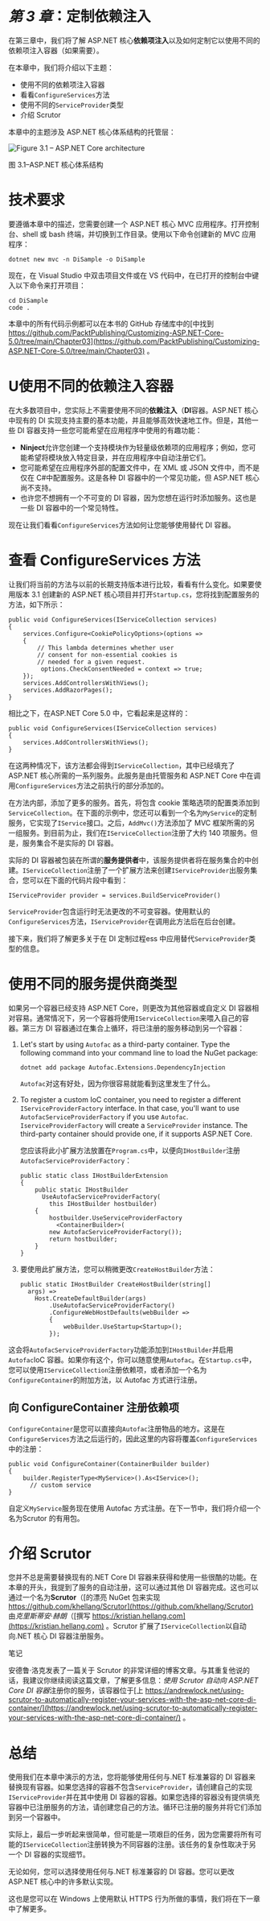 # *第 3 章*：定制依赖注入

在第三章中，我们将了解 ASP.NET 核心**依赖项注入**以及如何定制它以使用不同的依赖项注入容器（如果需要）。

在本章中，我们将介绍以下主题：

*   使用不同的依赖项注入容器
*   看看`ConfigureServices`方法
*   使用不同的`ServiceProvider`类型
*   介绍 Scrutor

本章中的主题涉及 ASP.NET 核心体系结构的托管层：

![Figure 3.1 – ASP.NET Core architecture ](image/Figure_3.1_B17133.jpg)

图 3.1–ASP.NET 核心体系结构

# 技术要求

要遵循本章中的描述，您需要创建一个 ASP.NET 核心 MVC 应用程序。打开控制台、shell 或 bash 终端，并切换到工作目录。使用以下命令创建新的 MVC 应用程序：

```
dotnet new mvc -n DiSample -o DiSample
```

现在，在 Visual Studio 中双击项目文件或在 VS 代码中，在已打开的控制台中键入以下命令来打开项目：

```
cd DiSample
code .
```

本章中的所有代码示例都可以在本书的 GitHub 存储库中的[中找到 https://github.com/PacktPublishing/Customizing-ASP.NET-Core-5.0/tree/main/Chapter03](https://github.com/PacktPublishing/Customizing-ASP.NET-Core-5.0/tree/main/Chapter03) 。

# U使用不同的依赖注入容器

在大多数项目中，您实际上不需要使用不同的**依赖注入**（**DI**容器。ASP.NET 核心中现有的 DI 实现支持主要的基本功能，并且能够高效快速地工作。但是，其他一些 DI 容器支持一些您可能希望在应用程序中使用的有趣功能：

*   **Ninject**允许您创建一个支持模块作为轻量级依赖项的应用程序；例如，您可能希望将模块放入特定目录，并在应用程序中自动注册它们。
*   您可能希望在应用程序外部的配置文件中，在 XML 或 JSON 文件中，而不是仅在 C#中配置服务。这是各种 DI 容器中的一个常见功能，但 ASP.NET 核心尚不支持。
*   也许您不想拥有一个不可变的 DI 容器，因为您想在运行时添加服务。这也是一些 DI 容器中的一个常见特性。

现在让我们看看`ConfigureServices`方法如何让您能够使用替代 DI 容器。

# 查看 ConfigureServices 方法

让我们将当前的方法与以前的长期支持版本进行比较，看看有什么变化。如果要使用版本 3.1 创建新的 ASP.NET 核心项目并打开`Startup.cs`，您将找到配置服务的方法，如下所示：

```
public void ConfigureServices(IServiceCollection services)
{
    services.Configure<CookiePolicyOptions>(options =>
    {
        // This lambda determines whether user
        // consent for non-essential cookies is
        // needed for a given request.
         options.CheckConsentNeeded = context => true;
    });
    services.AddControllersWithViews();
    services.AddRazorPages();
}
```

相比之下，在ASP.NET Core 5.0 中，它看起来是这样的：

```
public void ConfigureServices(IServiceCollection services)
{
    services.AddControllersWithViews();
}
```

在这两种情况下，该方法都会得到`IServiceCollection`，其中已经填充了 ASP.NET 核心所需的一系列服务。此服务是由托管服务和 ASP.NET Core 中在调用`ConfigureServices`方法之前执行的部分添加的。

在方法内部，添加了更多的服务。首先，将包含 cookie 策略选项的配置类添加到`ServiceCollection`。在下面的示例中，您还可以看到一个名为`MyService`的定制服务，它实现了`IService`接口。之后，`AddMvc()`方法添加了 MVC 框架所需的另一组服务。到目前为止，我们在`IServiceCollection`注册了大约 140 项服务。但是，服务集合不是实际的 DI 容器。

实际的 DI 容器被包装在所谓的**服务提供者**中，该服务提供者将在服务集合的中创建。`IServiceCollection`注册了一个扩展方法来创建`IServiceProvider`出服务集合，您可以在下面的代码片段中看到：

```
IServiceProvider provider = services.BuildServiceProvider()
```

`ServiceProvider`包含运行时无法更改的不可变容器。使用默认的`ConfigureServices`方法，`IServiceProvider`在调用此方法后在后台创建。

接下来，我们将了解更多关于在 DI 定制过程ess 中应用替代`ServiceProvider`类型的信息。

# 使用不同的服务提供商类型

如果另一个容器已经支持 ASP.NET Core，则更改为其他容器或自定义 DI 容器相对容易。通常情况下，另一个容器将使用`IServiceCollection`来喂入自己的容器。第三方 DI 容器通过在集合上循环，将已注册的服务移动到另一个容器：

1.  Let's start by using `Autofac` as a third-party container. Type the following command into your command line to load the NuGet package:

    ```
    dotnet add package Autofac.Extensions.DependencyInjection
    ```

    `Autofac`对这有好处，因为你很容易就能看到这里发生了什么。

2.  To register a custom IoC container, you need to register a different `IServiceProviderFactory` interface. In that case, you'll want to use `AutofacServiceProviderFactory` if you use `Autofac`. `IserviceProviderFactory` will create a `ServiceProvider` instance. The third-party container should provide one, if it supports ASP.NET Core.

    您应该将此小扩展方法放置在`Program.cs`中，以便向`IHostBuilder`注册`AutofacServiceProviderFactory`：

    ```
    public static class IHostBuilderExtension
    {
        public static IHostBuilder 
          UseAutofacServiceProviderFactory(
            this IHostBuilder hostbuilder)
        {
            hostbuilder.UseServiceProviderFactory
              <ContainerBuilder>(
            new AutofacServiceProviderFactory());
            return hostbuilder;
        }
    }
    ```

3.  要使用此扩展方法，您可以稍微更改`CreateHostBuilder`方法：

    ```
    public static IHostBuilder CreateHostBuilder(string[] 
      args) =>
        Host.CreateDefaultBuilder(args)
            .UseAutofacServiceProviderFactory()
            .ConfigureWebHostDefaults(webBuilder =>
            {
                webBuilder.UseStartup<Startup>();
            });
    ```

这会将`AutofacServiceProviderFactory`功能添加到`IHostBuilder`并启用`Autofac`IoC 容器。如果你有这个，你可以随意使用`Autofac`。在`Startup.cs`中，您可以使用`IServiceCollection`注册依赖项，或者添加一个名为`ConfigureContainer`的附加方法，以 Autofac 方式进行注册。

## 向 ConfigureContainer 注册依赖项

`ConfigureContainer`是您可以直接向`Autofac`注册物品的地方。这是在`ConfigureServices`方法之后运行的，因此这里的内容将覆盖`ConfigureServices`中的注册：

```
public void ConfigureContainer(ContainerBuilder builder)
{
    builder.RegisterType<MyService>().As<IService>();
      // custom service
}
```

自定义`MyService`服务现在使用 Autofac 方式注册。在下一节中，我们将介绍一个名为Scrutor 的有用包。

# 介绍 Scrutor

您并不总是需要替换现有的.NET Core DI 容器来获得和使用一些很酷的功能。在本章的开头，我提到了服务的自动注册，这可以通过其他 DI 容器完成。这也可以通过一个名为**Scrutor**（[的漂亮 NuGet 包来实现 https://github.com/khellang/Scrutor](https://github.com/khellang/Scrutor) 由*克里斯蒂安·赫朗*（[撰写 https://kristian.hellang.com](https://kristian.hellang.com) 。Scrutor 扩展了`IServiceCollection`以自动向.NET 核心 DI 容器注册服务。

笔记

安德鲁·洛克发表了一篇关于 Scrutor 的非常详细的博客文章。与其重复他说的话，我建议你继续阅读这篇文章，了解更多信息：*使用 Scrutor 自动向 ASP.NET Core DI 容器*注册你的服务，该容器位于[上 https://andrewlock.net/using-scrutor-to-automatically-register-your-services-with-the-asp-net-core-di-container/](https://andrewlock.net/using-scrutor-to-automatically-register-your-services-with-the-asp-net-core-di-container/) 。

# 总结

使用我们在本章中演示的方法，您将能够使用任何与.NET 标准兼容的 DI 容器来替换现有容器。如果您选择的容器不包含`ServiceProvider`，请创建自己的实现`IServiceProvider`并在其中使用 DI 容器的容器。如果您选择的容器没有提供填充容器中已注册服务的方法，请创建您自己的方法。循环已注册的服务并将它们添加到另一个容器中。

实际上，最后一步听起来很简单，但可能是一项艰巨的任务，因为您需要将所有可能的`IServiceCollection`注册转换为不同容器的注册。该任务的复杂性取决于另一个 DI 容器的实现细节。

无论如何，您可以选择使用任何与.NET 标准兼容的 DI 容器。您可以更改 ASP.NET 核心中的许多默认实现。

这也是您可以在 Windows 上使用默认 HTTPS 行为所做的事情，我们将在下一章中了解更多。